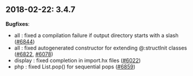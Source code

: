 
## 2018-02-22: 3.4.7

__Bugfixes__:

* all : fixed a compilation failure if output directory starts with a slash ([#6844](https://github.com/HaxeFoundation/haxe/issues/6844))
* all : fixed autogenerated constructor for extending @:structInit classes ([#6822](https://github.com/HaxeFoundation/haxe/issues/6822), [#6078](https://github.com/HaxeFoundation/haxe/issues/6078))
* display : fixed completion in import.hx files ([#6022](https://github.com/HaxeFoundation/haxe/issues/6022))
* php : fixed List.pop() for sequential pops ([#6859](https://github.com/HaxeFoundation/haxe/issues/6859))